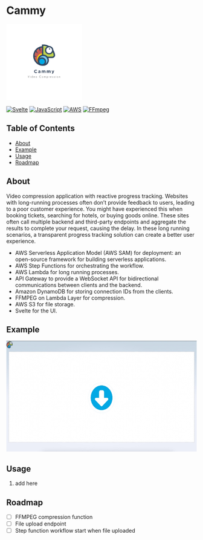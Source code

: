 # Cammy

<img src="hero.png" alt="Logo" width="200" height="200">

[![Svelte](https://img.shields.io/badge/svelte-3.0.0-orange.svg)](https://svelte.dev/)
[![JavaScript](https://img.shields.io/badge/JavaScript-ES6-yellow.svg)](https://www.ecma-international.org/ecma-262/6.0/)
[![AWS](https://img.shields.io/badge/aws-%F0%9F%9B%A0-orange)](https://aws.amazon.com/)
[![FFmpeg](https://img.shields.io/badge/FFmpeg-4.4-blue.svg)](https://ffmpeg.org/)

## Table of Contents

- [About](#about)
- [Example](#example)
- [Usage](#usage)
- [Roadmap](#usage)

## About

Video compression application with reactive progress tracking. Websites with long-running processes often don’t provide feedback to users, leading to a poor customer experience. You might have experienced this when booking tickets, searching for hotels, or buying goods online. These sites often call multiple backend and third-party endpoints and aggregate the results to complete your request, causing the delay. In these long running scenarios, a transparent progress tracking solution can create a better user experience.

- AWS Serverless Application Model (AWS SAM) for deployment: an open-source framework for building serverless applications.
- AWS Step Functions for orchestrating the workflow.
- AWS Lambda for long running processes.
- API Gateway to provide a WebSocket API for bidirectional communications between clients and the backend.
- Amazon DynamoDB for storing connection IDs from the clients.
- FFMPEG on Lambda Layer for compression.
- AWS S3 for file storage.
- Svelte for the UI.

## Example

<img src="example.jpg" alt="Logo" width="600" height="293">

## Usage

1. add here

## Roadmap

- [ ] FFMPEG compression function
- [ ] File upload endpoint
- [ ] Step function workflow start when file uploaded
